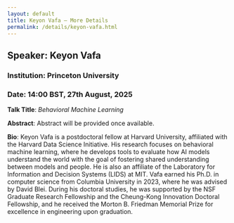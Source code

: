 ```yaml
---
layout: default
title: Keyon Vafa – More Details
permalink: /details/keyon-vafa.html
---
```


## Speaker: Keyon Vafa  
### Institution: Princeton University  
### Date: 14:00 BST, 27th August, 2025

**Talk Title**: *Behavioral Machine Learning*

**Abstract**: Abstract will be provided once available.

**Bio**: Keyon Vafa is a postdoctoral fellow at Harvard University, affiliated with the Harvard Data Science Initiative. His research focuses on behavioral machine learning, where he develops tools to evaluate how AI models understand the world with the goal of fostering shared understanding between models and people. He is also an affiliate of the Laboratory for Information and Decision Systems (LIDS) at MIT. Vafa earned his Ph.D. in computer science from Columbia University in 2023, where he was advised by David Blei. During his doctoral studies, he was supported by the NSF Graduate Research Fellowship and the Cheung-Kong Innovation Doctoral Fellowship, and he received the Morton B. Friedman Memorial Prize for excellence in engineering upon graduation.
